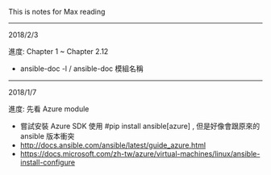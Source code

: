 This is notes for Max reading

---------------------------------------------

2018/2/3

進度: Chapter 1 ~ Chapter 2.12

* ansible-doc -l / ansible-doc 模組名稱

---------------------------------------------

2018/1/7

進度: 先看 Azure module

* 嘗試安裝 Azure SDK 使用 #pip install ansible[azure] , 但是好像會跟原來的 ansible 版本衝突
* http://docs.ansible.com/ansible/latest/guide_azure.html
* https://docs.microsoft.com/zh-tw/azure/virtual-machines/linux/ansible-install-configure


